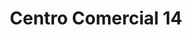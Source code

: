 ---
title: "Centro Comercial 14"
url: /la-florida/centro-comercial-14-vicuna-mackenna-poniente/
shop: general
---